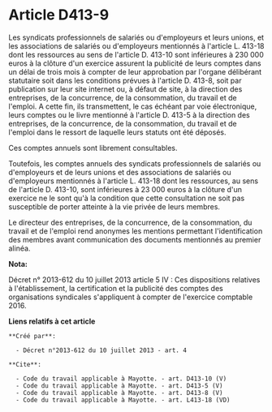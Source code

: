 # Article D413-9

Les syndicats professionnels de salariés ou d'employeurs et leurs unions, et les associations de salariés ou d'employeurs
mentionnés à l'article L. 413-18 dont les ressources au sens de l'article D. 413-10 sont inférieures à 230 000 euros à la
clôture d'un exercice assurent la publicité de leurs comptes dans un délai de trois mois à compter de leur approbation par
l'organe délibérant statutaire soit dans les conditions prévues à l'article D. 413-8, soit par publication sur leur site
internet ou, à défaut de site, à la direction des entreprises, de la concurrence, de la consommation, du travail et de
l'emploi. A cette fin, ils transmettent, le cas échéant par voie électronique, leurs comptes ou le livre mentionné à
l'article D. 413-5 à la direction des entreprises, de la concurrence, de la consommation, du travail et de l'emploi dans le
ressort de laquelle leurs statuts ont été déposés. 

Ces comptes annuels sont librement consultables. 

Toutefois, les comptes annuels des syndicats professionnels de salariés ou d'employeurs et de leurs unions et des
associations de salariés ou d'employeurs mentionnés à l'article L. 413-18 dont les ressources, au sens de l'article D.
413-10, sont inférieures à 23 000 euros à la clôture d'un exercice ne le sont qu'à la condition que cette consultation ne
soit pas susceptible de porter atteinte à la vie privée de leurs membres. 

Le directeur des entreprises, de la concurrence, de la consommation, du travail et de l'emploi rend anonymes les mentions
permettant l'identification des membres avant communication des documents mentionnés au premier alinéa.

**Nota:**

Décret n° 2013-612 du 10 juillet 2013 article 5 IV : Ces dispositions relatives à l'établissement, la certification et la
publicité des comptes des organisations syndicales s'appliquent à compter de l'exercice comptable 2016.

**Liens relatifs à cet article**

	**Créé par**:

	  - Décret n°2013-612 du 10 juillet 2013 - art. 4

	**Cite**:

	  - Code du travail applicable à Mayotte. - art. D413-10 (V)
	  - Code du travail applicable à Mayotte. - art. D413-5 (V)
	  - Code du travail applicable à Mayotte. - art. D413-8 (V)
	  - Code du travail applicable à Mayotte. - art. L413-18 (VD)
